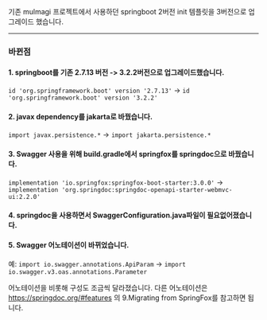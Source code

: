  기존 mulmagi 프로젝트에서 사용하던 springboot 2버전 init 템플릿을 3버전으로 업그레이드 했습니다.

---
### 바뀐점

#### 1. springboot를 기존 2.7.13 버전 -> 3.2.2버전으로 업그레이드했습니다.
```id 'org.springframework.boot' version '2.7.13'``` -> ```id 'org.springframework.boot' version '3.2.2'```
#### 2. javax dependency를 jakarta로 바꿨습니다.
```import javax.persistence.*``` -> ```import jakarta.persistence.*```
#### 3. Swagger 사용을 위해 build.gradle에서 springfox를 springdoc으로 바꿨습니다.
```implementation 'io.springfox:springfox-boot-starter:3.0.0'``` -> ```implementation 'org.springdoc:springdoc-openapi-starter-webmvc-ui:2.2.0'```
#### 4. springdoc을 사용하면서 SwaggerConfiguration.java파일이 필요없어졌습니다.
#### 5. Swagger 어노테이션이 바뀌었습니다.
   예: ```import io.swagger.annotations.ApiParam``` -> ```import io.swagger.v3.oas.annotations.Parameter```
   
   어노테이션을 비롯해 구성도 조금씩 달라졌습니다. 다른 어노테이션은 https://springdoc.org/#features 의 9.Migrating from SpringFox를 참고하면 됩니다.
